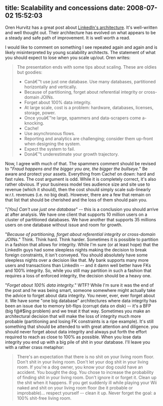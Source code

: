 title: Scalability and concessions
date: 2008-07-02 15:52:03
---

<p>Oren Hurvitz has a great post about <a href="http://hurvitz.org/blog/2008/06/linkedin-architecture">LinkedIn's architecture</a>. It's well-written and well thought out. Their architecture has evolved on what appears to be a steady and safe path of improvement. It is well worth a read.</p>

<p>I would like to comment on something I see repeated again and again and is likely misinterpreted by young scalability architects. The statement of what you should expect to lose when you scale up/out. Oren writes:</p>

<blockquote>The presentation ends with some tips about scaling. These are oldies but goodies:<br/><ul><li>Canâ€™t use just one database. Use many databases, partitioned horizontally and vertically.</li><li>Because of partitioning, forget about referential integrity or cross-domain JOINs.</li><li>Forget about 100% data integrity.</li><li>At large scale, cost is a problem: hardware, databases, licenses, storage, power.</li><li>Once youâ€™re large, spammers and data-scrapers come a-knocking.</li><li>Cache!</li><li>Use asynchronous flows.</li><li>Reporting and analytics are challenging; consider them up-front when designing the system.</li><li>Expect the system to fail.</li><li>Donâ€™t underestimate your growth trajectory.</li></ul></blockquote>

<p>Now, I agree with much of that. The spammers comment should be revised to "<em>Fraud happens and the bigger you are, the bigger the bullseye.</em>" Be aware and protect your assets. Everything from Cache! on down: hard and fast rules. The cost argument is odd.  While it is completely correct, it's also rather obvious.  If your business model ties audience size and site use to revenue (which it should), then the cost should simply scale sub-linearly w.r.t. revenues (i.e. no big deal).  However, there are a few that remain on that list that should be cherished and the loss of them should pain you.</p>

<p>"<em>[You] Can't use just one database</em>" -- this is a conclusion you should arrive at after analysis. We have one client that supports 10 million users on a cluster of partitioned databases. We have another that supports 35 millions users on one database without issue and room for growth.</p>

<p>"<em>Because of partitioning, forget about referential integrity or cross-domain JOINs.</em>" Think. Think hard. Think harder. Sometimes it is possible to partition in a fashion that allows for integrity. While I'm sure (or at least hope) that the LinkedIn guys had some sleepless nights making the decision to break foreign constraints, it isn't conveyed. You should absolutely have some sleepless nights over a decision like that. My bank supports many more users and transactions than LinkedIn -- and it damn well better have FKs and 100% integrity. So, while you still may partition in such a fashion that requires a loss of enforced integrity, the decision should be a heavy one.</p>

<p>"<em>Forget about 100% data integrity.</em>" WTF? While I'm sure it was the end of the post and he was being smart, someone somewhere might actually take the advice to forget about data integrity. You never, ever, ever forget about it. We have some "one big database" architectures where data integrity has been an issue due to memory bit-flips (corrupt data on disk) -- it's a BFP (big f@#$ing problem) and we treat it that way. Sometimes you make an architectural decision that will make the loss of integrity much more probable (partitioning and losing FK constraints is a ripe example). It's still something that should be attended to with great attention and diligence. you should never forget about data integrity and always put forth the effort required to reach as close to 100% as possible. When you lose data integrity you end up with a big pile of shit in your database. I'll leave you with a rather crass metaphor:</p>

<blockquote>There's an expectation that there is no shit on your living room floor. Don't shit in your living room. Don't let your dog shit in your living room. If you're a dog owner, you know your dog could have an accident. You bought the dog. You chose to increase the probability of finding shit in your living room. Don't ignore it or forget it. Clean up the shit when it happens. If you get suddenly ill while playing your Wii naked and shit on your living room floor (be it probable or improbable)... respect yourself -- clean it up. Never forget the goal: a 100% shit-free living room.
</blockquote>
